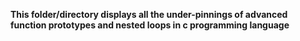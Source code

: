 **This folder/directory displays all the under-pinnings of advanced function prototypes and nested loops in c programming language**